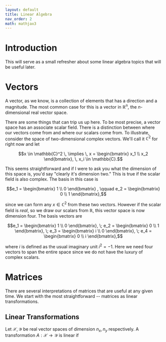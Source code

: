 ```yaml
---
layout: default
title: Linear Algebra
nav_order: 2
math: mathjax3
---
```

# Introduction
This will serve as a small refresher about some linear algebra topics that will be useful later. 

# Vectors
A vector, as we know, is a collection of elements that has a direction and a magnitude. The most common case for this is a vector in $\mathbb{R}^n$, the _n_-dimensional real vector space.

There are some things that can trip us up here. To be most precise, a vector space has an associate scalar field. There is a distinction between where our vectors come from and where our scalars come from. To illustrate, consider the space of two-dimensional complex vectors. We'll call it $\mathbb{C}^2$ for right now and let

$$x \in \mathbb{C}^2 \, \implies \, x = \begin{bmatrix} x_1 \\ x_2 \end{bmatrix}, \, x_i \in \mathbb{C}.$$

This seems straightforward and if I were to ask you what the dimension of this space is, you'd say "clearly it's dimension two." This is true if the scalar field is also complex. The basis in this case is

$$e_1 = \begin{bmatrix} 1 \\ 0 \end{bmatrix} , \qquad e_2 = \begin{bmatrix} 0 \\ 1 \end{bmatrix},$$

since we can form any $x \in \mathbb{C}^2$ from these two vectors. However if the scalar field is _real_, so we draw our scalars from $\mathbb{R}$, this vector space is now dimension four. The basis vectors are

$$e_1 = \begin{bmatrix} 1 \\ 0 \end{bmatrix}, \; e_2 = \begin{bmatrix} 0 \\ 1 \end{bmatrix}, \; e_3 = \begin{bmatrix} i \\ 0 \end{bmatrix}, \; e_4 = \begin{bmatrix} 0 \\ i \end{bmatrix},$$

where $i$ is defined as the usual imaginary unit $i^2 = -1$. Here we need four vectors to span the entire space since we do not have the luxury of complex scalars.

# Matrices
There are several interpretations of matrices that are useful at any given time. We start with the most straightforward -- matrices as linear transformations.
## Linear Transformations
Let $\mathcal{X}, \mathcal{Y}$ be real vector spaces of dimension $n_x, n_y$ respectively. A transformation $A : \mathcal{X} \to \mathcal{Y}$  is linear if